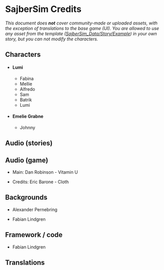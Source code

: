 # SajberSim Credits

*This document does **not** cover community-made or uploaded assets, with the exception of translations to the base game (UI). You are allowed to use any asset from the template ([SajberSim_Data/Story/Example](Assets/Story/Example)) in your own story, but you can not modify the characters.*  

## Characters

- #### Lumi

  - Fabina
  - Mellie
  - Alfredo
  - Sam
  - Batrik
  - Lumi

- #### Emelie Grabne

  - Johnny
  
  

## Audio (stories)



## Audio (game)

- Main: Dan Robinson - Vitamin U

- Credits: Eric Barone - Cloth

  

## Backgrounds

- Alexander Pernebring

- Fabian Lindgren

  

## Framework / code

- Fabian Lindgren



## Translations

